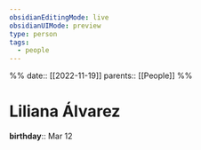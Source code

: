 ```yaml
---
obsidianEditingMode: live
obsidianUIMode: preview
type: person
tags:
  - people
---
```

%%
date:: [[2022-11-19]]
parents:: [[People]]
%%

# Liliana Álvarez

**birthday**:: Mar 12